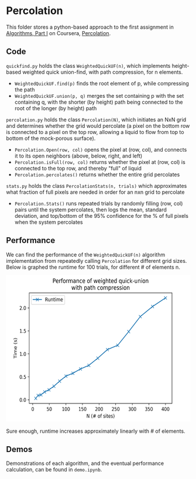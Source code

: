 # Percolation

This folder stores a python-based approach to the first assignment in [Algorithms, Part I](https://www.coursera.org/learn/algorithms-part1) on Coursera, [Percolation](https://coursera.cs.princeton.edu/algs4/assignments/percolation/specification.php).

## Code
`quickfind.py` holds the class `WeightedQuickUF(n)`, which implements height-based weighted quick union-find, with path compression, for n elements.
- `WeightedQuickUF.find(p)` finds the root element of p, while compressing the path
- `WeightedQuickUF.union(p, q)` merges the set containing p with the set containing q, with the shorter (by height) path being connected to the root of the longer (by height) path

`percolation.py` holds the class `Percolation(N)`, which initiates an NxN grid and determines whether the grid would percolate (a pixel on the bottom row is connected to a pixel on the top row, allowing a liquid to flow from top to bottom of the mock-porous surface).
- `Percolation.Open(row, col)` opens the pixel at (row, col), and connects it to its open neighbors (above, below, right, and left)
- `Percolation.isFull(row, col)`  returns whether the pixel at (row, col) is connected to the top row, and thereby "full" of liquid
- `Percolation.percolates()` returns whether the entire grid percolates

`stats.py` holds the class `PercolationStats(n, trials)` which approximates what fraction of full pixels are needed in order for an nxn grid to percolate
- `Percolation.Stats()` runs repeated trials by randomly filling (row, col) pairs until the system percolates, then logs the mean, standard deviation, and top/bottom of the 95% confidence for the % of full pixels when the system percolates

## Performance
We can find the performance of the `WeightedQuickUF(n)` algorithm implementation from repeatedly calling `Percolation` for different grid sizes. Below is graphed the runtime for 100 trials, for different # of elements n.

<img src="performance.png" height="400" />

Sure enough, runtime increases approximately linearly with # of elements.

## Demos
Demonstrations of each algorithm, and the eventual performance calculation, can be found in `demo.ipynb`.
